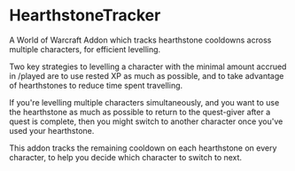 # HearthstoneTracker
A World of Warcraft Addon which tracks hearthstone cooldowns across multiple characters, for efficient levelling.

Two key strategies to levelling a character with the minimal amount accrued in /played are to use rested XP as much as possible, and to take advantage of hearthstones to reduce time spent travelling.

If you're levelling multiple characters simultaneously, and you want to use the hearthstone as much as possible to return to the quest-giver after a quest is complete, then you might switch to another character once you've used your hearthstone.

This addon tracks the remaining cooldown on each hearthstone on every character, to help you decide which character to switch to next.
